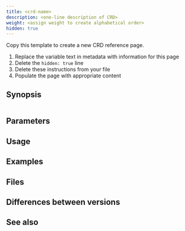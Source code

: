 ```yaml
---
title: <crd-name>
description: <one-line description of CRD>
weight: <assign weight to create alphabetical order>
hidden: true
---
```


Copy this template to create a new CRD reference page.

1. Replace the variable text in metadata with information for this page
1. Delete the `hidden: true` line
1. Delete these instructions from your file
1. Populate the page with appropriate content

## Synopsis
```
```

## Parameters

## Usage

## Examples

## Files

## Differences between versions

## See also


